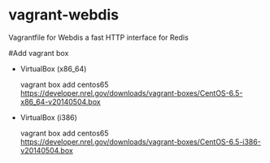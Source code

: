 vagrant-webdis
==============

Vagrantfile for Webdis a fast HTTP interface for Redis

#Add vagrant box

* VirtualBox (x86_64)

   vagrant box add centos65 https://developer.nrel.gov/downloads/vagrant-boxes/CentOS-6.5-x86_64-v20140504.box

* VirtualBox (i386)

   vagrant box add centos65 https://developer.nrel.gov/downloads/vagrant-boxes/CentOS-6.5-i386-v20140504.box
